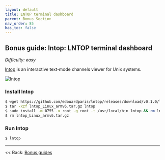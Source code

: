 ```yaml
---
layout: default
title: LNTOP terminal dashboard
parent: Bonus Section
nav_order: 85
has_toc: false
---
```

## Bonus guide: lntop: LNTOP terminal dashboard
*Difficulty: easy*

[lntop](https://github.com/edouardparis/lntop) is an interactive text-mode channels viewer for Unix systems.

![lntop](images/74_lntop.png)

### Install lntop

```bash
$ wget https://github.com/edouardparis/lntop/releases/download/v0.1.0/lntop_Linux_armv6.tar.gz
$ tar -xzf lntop_Linux_armv6.tar.gz lntop
$ sudo install -m 0755 -o root -g root -t /usr/local/bin lntop && rm lntop
$ rm lntop_Linux_armv6.tar.gz
```
### Run lntop

```bash
$ lntop
```
------

<< Back: [Bonus guides](../raspibolt_60_bonus.md) 

